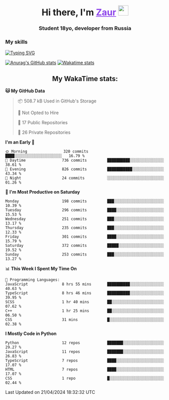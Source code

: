 <h1 align="center">
    Hi there, I'm 
    <a href="https://t.me/skyguy" target="_blank" style="color: #8C43EA">Zaur</a>
    <img src="https://github.com/blackcater/blackcater/raw/main/images/Hi.gif" height="32">
</h1>

<h3 align="center">
    Student 18yo, developer from Russia
</h3>  

### **My skills**
[![Typing SVG](https://readme-typing-svg.herokuapp.com?font=Oxanium&duration=3000&pause=1500&color=8C43EA&height=30&lines=Python:+FastAPI,+Flask,+Aiogram,+Telethon;SQL:+PostgreSQL,+SQLite;JavaScript/TypeScript:+React.js;HTML+(PUG),+CSS+(SCSS))](https://git.io/typing-svg)

[![Anurag's GitHub stats](https://github-readme-stats.vercel.app/api?username=mrskyguy&hide_title=true&count_private=true&show_icons=true&title_color=8C43EA&icon_color=BE57EA&bg_color=30,191919,341b56&text_color=B1B1B1&border_radius=10&hide_border=true)](https://github.com/anuraghazra/github-readme-stats)
[![Wakatime stats](https://github-readme-stats.vercel.app/api/wakatime?username=skyguy&hide_title=true&show_icons=true&title_color=8C43EA&icon_color=BE57EA&bg_color=30,191919,341b56&text_color=B1B1B1&border_radius=10&hide_border=true)](https://github.com/anuraghazra/github-readme-stats)


<h2 align="center"> My WakaTime stats: </h2>

<!--START_SECTION:waka-->
**🐱 My GitHub Data** 

> 📦 508.7 kB Used in GitHub's Storage 
 > 
> 🚫 Not Opted to Hire
 > 
> 📜 17 Public Repositories 
 > 
> 🔑 26 Private Repositories 
 > 
**I'm an Early 🐤** 

```text
🌞 Morning                320 commits         ████░░░░░░░░░░░░░░░░░░░░░   16.79 % 
🌆 Daytime                736 commits         ██████████░░░░░░░░░░░░░░░   38.61 % 
🌃 Evening                826 commits         ███████████░░░░░░░░░░░░░░   43.34 % 
🌙 Night                  24 commits          ░░░░░░░░░░░░░░░░░░░░░░░░░   01.26 % 
```
📅 **I'm Most Productive on Saturday** 

```text
Monday                   198 commits         ███░░░░░░░░░░░░░░░░░░░░░░   10.39 % 
Tuesday                  296 commits         ████░░░░░░░░░░░░░░░░░░░░░   15.53 % 
Wednesday                251 commits         ███░░░░░░░░░░░░░░░░░░░░░░   13.17 % 
Thursday                 235 commits         ███░░░░░░░░░░░░░░░░░░░░░░   12.33 % 
Friday                   301 commits         ████░░░░░░░░░░░░░░░░░░░░░   15.79 % 
Saturday                 372 commits         █████░░░░░░░░░░░░░░░░░░░░   19.52 % 
Sunday                   253 commits         ███░░░░░░░░░░░░░░░░░░░░░░   13.27 % 
```


📊 **This Week I Spent My Time On** 

```text
💬 Programming Languages: 
JavaScript               8 hrs 55 mins       ██████████░░░░░░░░░░░░░░░   40.63 % 
TypeScript               8 hrs 46 mins       ██████████░░░░░░░░░░░░░░░   39.95 % 
SCSS                     1 hr 40 mins        ██░░░░░░░░░░░░░░░░░░░░░░░   07.62 % 
C++                      1 hr 25 mins        ██░░░░░░░░░░░░░░░░░░░░░░░   06.50 % 
CSS                      31 mins             █░░░░░░░░░░░░░░░░░░░░░░░░   02.38 % 
```

**I Mostly Code in Python** 

```text
Python                   12 repos            ███████░░░░░░░░░░░░░░░░░░   29.27 % 
JavaScript               11 repos            ███████░░░░░░░░░░░░░░░░░░   26.83 % 
TypeScript               7 repos             ████░░░░░░░░░░░░░░░░░░░░░   17.07 % 
HTML                     7 repos             ████░░░░░░░░░░░░░░░░░░░░░   17.07 % 
CSS                      1 repo              █░░░░░░░░░░░░░░░░░░░░░░░░   02.44 % 
```




 Last Updated on 21/04/2024 18:32:32 UTC
<!--END_SECTION:waka-->
